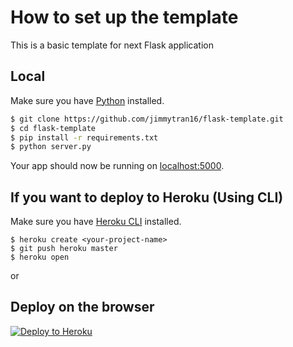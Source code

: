 # How to set up the template
This is a basic template for next Flask application

## Local
Make sure you have [Python](https://www.python.org/downloads/) installed.

```sh
$ git clone https://github.com/jimmytran16/flask-template.git
$ cd flask-template
$ pip install -r requirements.txt
$ python server.py
```
Your app should now be running on [localhost:5000](http://localhost:5000/).

## If you want to deploy to Heroku (Using CLI)
 Make sure you have [Heroku CLI](https://cli.heroku.com/) installed.

```
$ heroku create <your-project-name>
$ git push heroku master
$ heroku open
```
or

## Deploy on the browser
[![Deploy to Heroku](https://www.herokucdn.com/deploy/button.png)](https://heroku.com/deploy)

